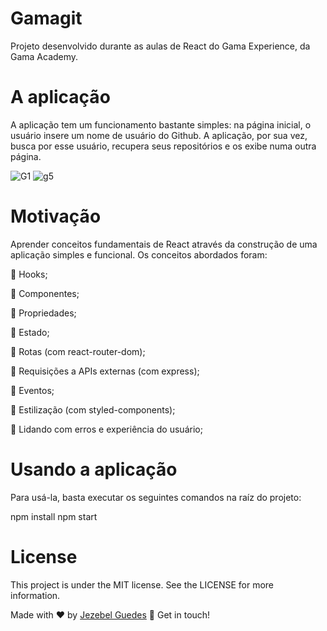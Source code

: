 # Gamagit

<p>Projeto desenvolvido durante as aulas de React do Gama Experience, da Gama Academy.</p> 
<h1>A aplicação</h1>

<p>A aplicação tem um funcionamento bastante simples: na página inicial, o usuário insere um nome de usuário do Github. A aplicação, por sua vez, busca por esse usuário, recupera seus repositórios e os exibe numa outra página.</p>

![G1](https://user-images.githubusercontent.com/75287031/130532645-6c714333-8765-4d10-863c-26aa35e876c4.png)
![g5](https://user-images.githubusercontent.com/75287031/130532883-087993a2-ef73-4317-b4f5-ee5879b48f7e.png)


<h1>Motivação</h1>
<p>Aprender conceitos fundamentais de React através da construção de uma aplicação simples e funcional. Os conceitos abordados foram: </p>
<p>🔹 Hooks;</p>
<p>🔹 Componentes;</p>
<p>🔹 Propriedades;</p>
<p>🔹 Estado;</p>
<p>🔹 Rotas (com react-router-dom);</p>
<p>🔹 Requisições a APIs externas (com express);</p>
<p>🔹 Eventos;</p>
<p>🔹 Estilização (com styled-components);</p>
<p>🔹 Lidando com erros e experiência do usuário;</p>

<h1>Usando a aplicação</h1>
<p>Para usá-la, basta executar os seguintes comandos na raíz do projeto:</p>
npm install
npm start

<h1>License</h1>
<p>This project is under the MIT license. See the LICENSE for more information.</p>

Made with ♥ by [Jezebel Guedes](https://www.linkedin.com/in/jezebel-guedes/) 👋 Get in touch!



